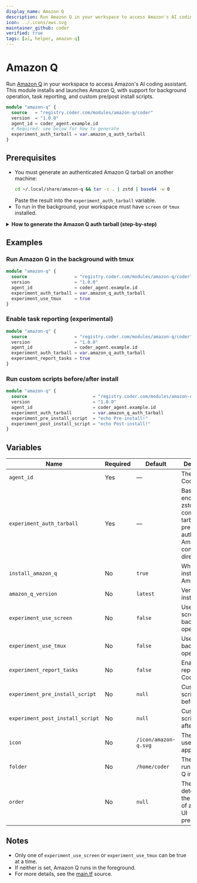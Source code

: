 ```yaml
---
display_name: Amazon Q
description: Run Amazon Q in your workspace to access Amazon's AI coding assistant.
icon: ../.icons/aws.svg
maintainer_github: coder
verified: true
tags: [ai, helper, amazon-q]
---
```


# Amazon Q

Run [Amazon Q](https://aws.amazon.com/q/) in your workspace to access Amazon's AI coding assistant. This module installs and launches Amazon Q, with support for background operation, task reporting, and custom pre/post install scripts.

```tf
module "amazon-q" {
  source   = "registry.coder.com/modules/amazon-q/coder"
  version  = "1.0.0"
  agent_id = coder_agent.example.id
  # Required: see below for how to generate
  experiment_auth_tarball = var.amazon_q_auth_tarball
}
```

## Prerequisites

- You must generate an authenticated Amazon Q tarball on another machine:
  ```sh
  cd ~/.local/share/amazon-q && tar -c . | zstd | base64 -w 0
  ```
  Paste the result into the `experiment_auth_tarball` variable.
- To run in the background, your workspace must have `screen` or `tmux` installed.

<details>
<summary><strong>How to generate the Amazon Q auth tarball (step-by-step)</strong></summary>

**1. Install and authenticate Amazon Q on your local machine:**

- Download and install Amazon Q from the [official site](https://aws.amazon.com/q/developer/).
- Run `q login` and complete the authentication process in your terminal.

**2. Locate your Amazon Q config directory:**

- The config is typically stored at `~/.local/share/amazon-q`.

**3. Generate the tarball:**

- Run the following command in your terminal (Linux/macOS):
  ```sh
  cd ~/.local/share/amazon-q
  tar -c . | zstd | base64 -w 0
  ```
- If you are on macOS and do not have `zstd`, you can install it with Homebrew:
  ```sh
  brew install zstd
  ```
- If your version of `base64` does not support `-w 0`, use `| base64` instead (the output will just be wrapped).

**4. Copy the output:**

- The command will output a long string. Copy this entire string.

**5. Paste into your Terraform variable:**

- Assign the string to the `experiment_auth_tarball` variable in your Terraform configuration, for example:
  ```tf
  variable "amazon_q_auth_tarball" {
    type    = string
    default = "PASTE_LONG_STRING_HERE"
  }
  ```

**Note:**

- You must re-generate the tarball if you log out or re-authenticate Amazon Q on your local machine.
- This process is required for each user who wants to use Amazon Q in their workspace.

[Reference: Amazon Q documentation](https://docs.aws.amazon.com/amazonq/latest/qdeveloper-ug/generate-docs.html)

</details>

## Examples

### Run Amazon Q in the background with tmux

```tf
module "amazon-q" {
  source                  = "registry.coder.com/modules/amazon-q/coder"
  version                 = "1.0.0"
  agent_id                = coder_agent.example.id
  experiment_auth_tarball = var.amazon_q_auth_tarball
  experiment_use_tmux     = true
}
```

### Enable task reporting (experimental)

```tf
module "amazon-q" {
  source                  = "registry.coder.com/modules/amazon-q/coder"
  version                 = "1.0.0"
  agent_id                = coder_agent.example.id
  experiment_auth_tarball = var.amazon_q_auth_tarball
  experiment_report_tasks = true
}
```

### Run custom scripts before/after install

```tf
module "amazon-q" {
  source                         = "registry.coder.com/modules/amazon-q/coder"
  version                        = "1.0.0"
  agent_id                       = coder_agent.example.id
  experiment_auth_tarball        = var.amazon_q_auth_tarball
  experiment_pre_install_script  = "echo Pre-install!"
  experiment_post_install_script = "echo Post-install!"
}
```

## Variables

| Name                             | Required | Default              | Description                                                                               |
| -------------------------------- | -------- | -------------------- | ----------------------------------------------------------------------------------------- |
| `agent_id`                       | Yes      | —                    | The ID of a Coder agent.                                                                  |
| `experiment_auth_tarball`        | Yes      | —                    | Base64-encoded, zstd-compressed tarball of a pre-authenticated Amazon Q config directory. |
| `install_amazon_q`               | No       | `true`               | Whether to install Amazon Q.                                                              |
| `amazon_q_version`               | No       | `latest`             | Version to install.                                                                       |
| `experiment_use_screen`          | No       | `false`              | Use GNU screen for background operation.                                                  |
| `experiment_use_tmux`            | No       | `false`              | Use tmux for background operation.                                                        |
| `experiment_report_tasks`        | No       | `false`              | Enable task reporting to Coder.                                                           |
| `experiment_pre_install_script`  | No       | `null`               | Custom script to run before install.                                                      |
| `experiment_post_install_script` | No       | `null`               | Custom script to run after install.                                                       |
| `icon`                           | No       | `/icon/amazon-q.svg` | The icon to use for the app.                                                              |
| `folder`                         | No       | `/home/coder`        | The folder to run Amazon Q in.                                                            |
| `order`                          | No       | `null`               | The order determines the position of app in the UI presentation.                          |

## Notes

- Only one of `experiment_use_screen` or `experiment_use_tmux` can be true at a time.
- If neither is set, Amazon Q runs in the foreground.
- For more details, see the [main.tf](./main.tf) source.

<!-- TODO: Add Screenshot of Amazon-Q In Action -->
